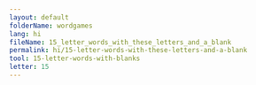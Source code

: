 ```yaml
---
layout: default
folderName: wordgames
lang: hi
fileName: 15_letter_words_with_these_letters_and_a_blank
permalink: hi/15-letter-words-with-these-letters-and-a-blank
tool: 15-letter-words-with-blanks
letter: 15
---
```

